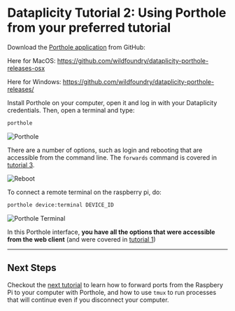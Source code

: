 # Dataplicity Tutorial 2: Using Porthole from your preferred tutorial

Download the [Porthole application](https://www.dataplicity.com/apps/porthole/)
from GitHub:

Here for MacOS:
<https://github.com/wildfoundry/dataplicity-porthole-releases-osx>

Here for Windows:
<https://github.com/wildfoundry/dataplicity-porthole-releases/>

Install Porthole on your computer, open it and log in with your Dataplicity
credentials. Then, open a terminal and type:

```bash
porthole
```

![Porthole](https://media.githubusercontent.com/media/stanford-ssi/sequoia-software/assets/dataplicity/porthole.png?raw=true)

There are a number of options, such as login and rebooting that are accessible
from the command line. The `forwards` command is covered in [tutorial
3](tutorial_3.md).

![Reboot](https://media.githubusercontent.com/media/stanford-ssi/sequoia-software/assets/dataplicity/reboot.png?raw=true)

To connect a remote terminal on the raspberry pi, do:

```bash
porthole device:terminal DEVICE_ID
```

![Porthole Terminal](https://media.githubusercontent.com/media/stanford-ssi/sequoia-software/assets/dataplicity/porthole_terminal.png?raw=true)

In this Porthole interface, **you have all the options that were accessible from
the web client** (and were covered in [tutorial 1](tutorial_1.md))

---

## Next Steps

Checkout the [next tutorial](tutorial_3.md) to learn how to forward ports from
the Raspbery Pi to your computer with Porthole, and how to use `tmux` to run
processes that will continue even if you disconnect your computer.
